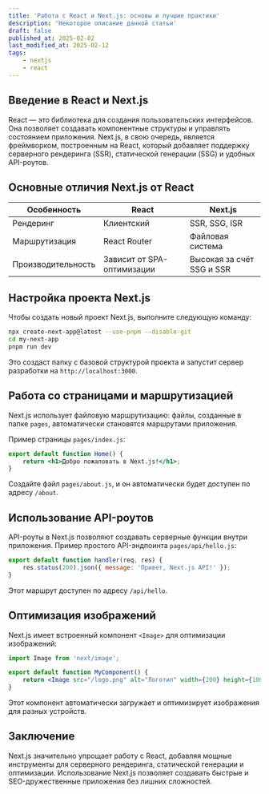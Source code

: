 ```yaml
---
title: 'Работа с React и Next.js: основы и лучшие практики'
description: 'Некоторое описание данной статьи'
draft: false
published_at: 2025-02-02
last_modified_at: 2025-02-12
tags:
    - nextjs
    - react
---
```


## Введение в React и Next.js

React — это библиотека для создания пользовательских интерфейсов. Она позволяет создавать компонентные структуры и
управлять состоянием приложения. Next.js, в свою очередь, является фреймворком, построенным на React, который добавляет
поддержку серверного рендеринга (SSR), статической генерации (SSG) и удобных API-роутов.

## Основные отличия Next.js от React

| Особенность        | React                      | Next.js                   |
| ------------------ | -------------------------- | ------------------------- |
| Рендеринг          | Клиентский                 | SSR, SSG, ISR             |
| Маршрутизация      | React Router               | Файловая система          |
| Производительность | Зависит от SPA-оптимизации | Высокая за счёт SSG и SSR |

## Настройка проекта Next.js

Чтобы создать новый проект Next.js, выполните следующую команду:

```sh
npx create-next-app@latest --use-pnpm --disable-git
cd my-next-app
pnpm run dev
```

Это создаст папку с базовой структурой проекта и запустит сервер разработки на `http://localhost:3000`.

## Работа со страницами и маршрутизацией

Next.js использует файловую маршрутизацию: файлы, созданные в папке `pages`, автоматически становятся маршрутами
приложения.

Пример страницы `pages/index.js`:

```jsx
export default function Home() {
    return <h1>Добро пожаловать в Next.js!</h1>;
}
```

Создайте файл `pages/about.js`, и он автоматически будет доступен по адресу `/about`.

## Использование API-роутов

API-роуты в Next.js позволяют создавать серверные функции внутри приложения. Пример простого API-эндпоинта
`pages/api/hello.js`:

```javascript
export default function handler(req, res) {
    res.status(200).json({ message: 'Привет, Next.js API!' });
}
```

Этот маршрут доступен по адресу `/api/hello`.

## Оптимизация изображений

Next.js имеет встроенный компонент `<Image>` для оптимизации изображений:

```jsx
import Image from 'next/image';

export default function MyComponent() {
    return <Image src="/logo.png" alt="Логотип" width={200} height={100} />;
}
```

Этот компонент автоматически загружает и оптимизирует изображения для разных устройств.

## Заключение

Next.js значительно упрощает работу с React, добавляя мощные инструменты для серверного рендеринга, статической
генерации и оптимизации. Использование Next.js позволяет создавать быстрые и SEO-дружественные приложения без лишних
сложностей.
